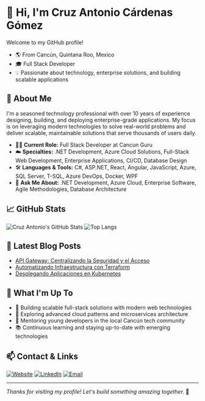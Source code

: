 # 👋 Hi, I'm Cruz Antonio Cárdenas Gómez
Welcome to my GitHub profile!
- 🌎 From Cancún, Quintana Roo, Mexico
- 🎓 Full Stack Developer
- 💡 Passionate about technology, enterprise solutions, and building scalable applications

## 🚀 About Me
I'm a seasoned technology professional with over 10 years of experience designing, building, and deploying enterprise-grade applications. My focus is on leveraging modern technologies to solve real-world problems and deliver scalable, maintainable solutions that serve thousands of users daily.

- 🧑‍💻 **Current Role:**  Full Stack Developer at Cancun Guru
- ☁️ **Specialties:** .NET Development, Azure Cloud Solutions, Full-Stack Web Development, Enterprise Applications, CI/CD, Database Design
- 🛠️ **Languages & Tools:** C#, ASP.NET, React, Angular, JavaScript, Azure, SQL Server, T-SQL, Azure DevOps, Docker, WPF
- 💬 **Ask Me About:** .NET Development, Azure Cloud, Enterprise Software, Agile Methodologies, Database Architecture


## 📈 GitHub Stats
![Cruz Antonio's GitHub Stats](https://github-readme-stats.vercel.app/api?username=cgomezc&show_icons=true&theme=tokyonight)
![Top Langs](https://github-readme-stats.vercel.app/api/top-langs/?username=cgomezc&layout=compact&theme=tokyonight)

## 📝 Latest Blog Posts
<!-- BLOG-POST-LIST:START -->
<!-- You can automate this section with GitHub Actions or a plugin for dynamic blog updates. -->
- [API Gateway: Centralizando la Seguridad y el Acceso](https://antoniocardenas.tech/posts/api-gateway-centralizando-la-seguridad-y-el-acceso/)
- [Automatizando Infraestructura con Terraform](https://antoniocardenas.tech/posts/automatizando-infraestructura-con-terraform/)
- [Desplegando Aplicaciones en Kubernetes](https://antoniocardenas.tech/posts/desplegando-aplicaciones-en-kubernetes/)
<!-- BLOG-POST-LIST:END -->

## 🎯 What I'm Up To
- 🔭 Building scalable full-stack solutions with modern web technologies
- 🌱 Exploring advanced cloud patterns and microservices architecture
- 👥 Mentoring young developers in the local Cancún tech community
- 📚 Continuous learning and staying up-to-date with emerging technologies

## 📫 Contact & Links
[![Website](https://img.shields.io/badge/Website-antoniocardenas.tech-0078D4?style=flat-square&logo=google-chrome)](https://antoniocardenas.tech)
[![LinkedIn](https://img.shields.io/badge/LinkedIn-blue?logo=linkedin&style=flat-square)](https://www.linkedin.com/in/ccardenasg/)
[![Email](https://img.shields.io/badge/Email-cardenasg.cruz@gmail.com-D14836?style=flat-square&logo=gmail)](mailto:cardenasg.cruz@gmail.com)

---
*Thanks for visiting my profile! Let's build something amazing together.* 🚀
